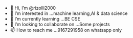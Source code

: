 - 👋 Hi, I’m @rizolli2000
- 👀 I’m interested in ...machine learning,AI & data science
- 🌱 I’m currently learning ...BE CSE
- 💞️ I’m looking to collaborate on ...Some projects 
- 📫 How to reach me ...9167291958 on whatsapp only 

<!---
rizolli2000/rizolli2000 is a ✨ special ✨ repository because its `README.md` (this file) appears on your GitHub profile.
You can click the Preview link to take a look at your changes.
--->
